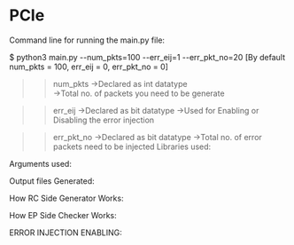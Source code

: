 # PCIe
Command line for running the main.py file:
  
$ python3 main.py --num_pkts=100 --err_eij=1 --err_pkt_no=20
  [By default num_pkts = 100, err_eij = 0, err_pkt_no = 0]
    
>>num_pkts      ->Declared as int datatype  
                    ->Total no. of packets you need to be generate
    
>>err_eij       ->Declared as bit datatype
                    ->Used for Enabling or Disabling the error injection
    
>>err_pkt_no    ->Declared as bit datatype
                    ->Total no. of error packets need to be injected
Libraries used:

Arguments used:

Output files Generated:

How RC Side Generator Works:

How EP Side Checker Works:

ERROR INJECTION ENABLING:

